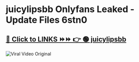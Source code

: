 
 # juicylipsbb Onlyfans Leaked - Update Files 6stn0

## <h2><a href="https://clipsfans.com/juicylipsbb&ref=git">🔗 Click to LINKS ⏩⏩ 👉 🟢 juicylipsbb </a></h2>

<a href="https://clipsfans.com/juicylipsbb&ref=git" rel="nofollow" data-target="animated-image.originalLink"><img src="https://i.ibb.co.com/xMMVF88/686577567.gif" alt="Viral Video Original" style="max-width: 100%; display: inline-block;" data-target="animated-image.originalImage"></a>

